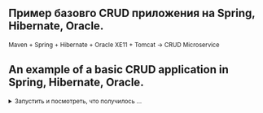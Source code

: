 ## Пример базовго CRUD приложения на Spring, Hibernate, Oracle.

<small>
Maven + Spring + Hibernate + Oracle XE11 + Tomcat -> CRUD Microservice
</small>

## An example of a basic CRUD application in Spring, Hibernate, Oracle.

<small>
<details><summary>Запустить и посмотреть, что получилось ...</summary>

>*Run -> Run -> Edit Configurations -> Add New Configuration -> Tomcat Server -> Local*
>
>Далее нужно выбрать артефакт для развертывания. IDEA сама даст подсказку
>
>*Warning: No artifacts marked for deployment.*
>
>Жмем кнопку *fix* и выбираем ...: *war exploded*.
>
>Либо можно зайти в *Deployment -> add -> Artifact -> ...: war exploded*.

</details></small>